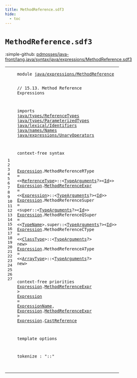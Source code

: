 ```yaml
---
title: MethodReference.sdf3
hide:
  - toc
---
```


# `MethodReference.sdf3`

:simple-github: [pdmosses/java-front/lang.java/syntax/java/expressions/MethodReference.sdf3]

[pdmosses/java-front/lang.java/syntax/java/expressions/MethodReference.sdf3]: https://github.com/pdmosses/java-front/blob/master/lang.java/syntax/java/expressions/MethodReference.sdf3 "The source file on GitHub"

<div class="sdf3"><table class="highlighttable"><tbody><tr><td class="linenos"><div class="linenodiv"><pre><span></span>1
2
3
4
5
6
7
8
9
10
11
12
13
14
15
16
17
18
19
20
21
22
23
24
25
26
27
</pre></div></td>
<td class="code"><pre><code><span class="keyword">module</span> <a href="../Main.sdf3/#java/expressions/MethodReference_279_311" id="java/expressions/MethodReference_7_39" title="Referenced at ../Main.sdf3 line 13">java/expressions/MethodReference</a>

<span class="layout">// 15.13. Method Reference Expressions</span>

<span class="keyword">imports</span>
  <a href="../../types/ReferenceTypes.sdf3/#java/types/ReferenceTypes_7_32" id="java/types/ReferenceTypes_91_116" title="Defined at ../../types/ReferenceTypes.sdf3 line 1">java/types/ReferenceTypes</a>
  <a href="../../types/ParameterizedTypes.sdf3/#java/types/ParameterizedTypes_7_36" id="java/types/ParameterizedTypes_119_148" title="Defined at ../../types/ParameterizedTypes.sdf3 line 1">java/types/ParameterizedTypes</a>
  <a href="../../lexical/Identifiers.sdf3/#java/lexical/Identifiers_7_31" id="java/lexical/Identifiers_151_175" title="Defined at ../../lexical/Identifiers.sdf3 line 1">java/lexical/Identifiers</a>
  <a href="../../names/Names.sdf3/#java/names/Names_7_23" id="java/names/Names_178_194" title="Defined at ../../names/Names.sdf3 line 1">java/names/Names</a>
  <a href="../UnaryOperators.sdf3/#java/expressions/UnaryOperators_7_38" id="java/expressions/UnaryOperators_197_228" title="Defined at ../UnaryOperators.sdf3 line 1">java/expressions/UnaryOperators</a>

<span class="keyword">context-free syntax</span>
  
  <a href="#Expression_369_379" id="Expression_255_265" title="Referenced at line 15, 22, 23">Expression</a>.<span class="cons_Constructor"><span id="MethodReferenceRType_266_286" title="Not referenced locally, nor via imports">MethodReferenceRType</span></span>  = &lt;&lt;<a href="../../types/ReferenceTypes.sdf3/#ReferenceType_218_231" id="ReferenceType_292_305" title="Defined at ../../types/ReferenceTypes.sdf3 line 13, 23, 24">ReferenceType</a>&gt;<span class="cons_String">::</span>&lt;<a href="../../types/ParameterizedTypes.sdf3/#TypeArguments_157_170" id="TypeArguments_309_322" title="Defined at ../../types/ParameterizedTypes.sdf3 line 11, 17">TypeArguments</a>?&gt;&lt;<a href="../../lexical/Identifiers.sdf3/#Id_141_143" id="Id_325_327" title="Defined at ../../lexical/Identifiers.sdf3 line 15, 23">Id</a>&gt;&gt;
  <a href="#Expression_369_379" id="Expression_332_342" title="Referenced at line 15, 22, 23">Expression</a>.<span class="cons_Constructor"><a href="#MethodReferenceExpr_733_752" id="MethodReferenceExpr_343_362" title="Referenced at line 22, 23">MethodReferenceExpr</a></span>   = &lt;&lt;<a href="#Expression_255_265" id="Expression_369_379" title="Defined at line 14, 15, 16, 17, 18, 19, 22">Expression</a>&gt;<span class="cons_String">::</span>&lt;<a href="../../types/ParameterizedTypes.sdf3/#TypeArguments_157_170" id="TypeArguments_383_396" title="Defined at ../../types/ParameterizedTypes.sdf3 line 11, 17">TypeArguments</a>?&gt;&lt;<a href="../../lexical/Identifiers.sdf3/#Id_141_143" id="Id_399_401" title="Defined at ../../lexical/Identifiers.sdf3 line 15, 23">Id</a>&gt;&gt;
  <a href="#Expression_369_379" id="Expression_406_416" title="Referenced at line 15, 22, 23">Expression</a>.<span class="cons_Constructor"><span id="MethodReferenceSuper_417_437" title="Not referenced locally, nor via imports">MethodReferenceSuper</span></span>  = &lt;<span class="cons_String">super::</span>&lt;<a href="../../types/ParameterizedTypes.sdf3/#TypeArguments_157_170" id="TypeArguments_450_463" title="Defined at ../../types/ParameterizedTypes.sdf3 line 11, 17">TypeArguments</a>?&gt;&lt;<a href="../../lexical/Identifiers.sdf3/#Id_141_143" id="Id_466_468" title="Defined at ../../lexical/Identifiers.sdf3 line 15, 23">Id</a>&gt;&gt;
  <a href="#Expression_369_379" id="Expression_473_483" title="Referenced at line 15, 22, 23">Expression</a>.<span class="cons_Constructor"><span id="MethodReferenceQSuper_484_505" title="Not referenced locally, nor via imports">MethodReferenceQSuper</span></span> = &lt;&lt;<a href="../../names/Names.sdf3/#TypeName_145_153" id="TypeName_510_518" title="Defined at ../../names/Names.sdf3 line 11, 21, 22">TypeName</a>&gt;<span class="cons_String">.super::</span>&lt;<a href="../../types/ParameterizedTypes.sdf3/#TypeArguments_157_170" id="TypeArguments_528_541" title="Defined at ../../types/ParameterizedTypes.sdf3 line 11, 17">TypeArguments</a>?&gt;&lt;<a href="../../lexical/Identifiers.sdf3/#Id_141_143" id="Id_544_546" title="Defined at ../../lexical/Identifiers.sdf3 line 15, 23">Id</a>&gt;&gt;
  <a href="#Expression_369_379" id="Expression_551_561" title="Referenced at line 15, 22, 23">Expression</a>.<span class="cons_Constructor"><span id="MethodReferenceCType_562_582" title="Not referenced locally, nor via imports">MethodReferenceCType</span></span> = &lt;&lt;<a href="../../types/ReferenceTypes.sdf3/#ClassType_234_243" id="ClassType_587_596" title="Defined at ../../types/ReferenceTypes.sdf3 line 14, 26, 27">ClassType</a>&gt;<span class="cons_String">::</span>&lt;<a href="../../types/ParameterizedTypes.sdf3/#TypeArguments_157_170" id="TypeArguments_600_613" title="Defined at ../../types/ParameterizedTypes.sdf3 line 11, 17">TypeArguments</a>?&gt; <span class="cons_String">new</span>&gt;
  <a href="#Expression_369_379" id="Expression_623_633" title="Referenced at line 15, 22, 23">Expression</a>.<span class="cons_Constructor"><span id="MethodReferenceAType_634_654" title="Not referenced locally, nor via imports">MethodReferenceAType</span></span> = &lt;&lt;<a href="../../types/ReferenceTypes.sdf3/#ArrayType_261_270" id="ArrayType_659_668" title="Defined at ../../types/ReferenceTypes.sdf3 line 16, 37, 38">ArrayType</a>&gt;<span class="cons_String">::</span>&lt;<a href="../../types/ParameterizedTypes.sdf3/#TypeArguments_157_170" id="TypeArguments_672_685" title="Defined at ../../types/ParameterizedTypes.sdf3 line 11, 17">TypeArguments</a>?&gt; <span class="cons_String">new</span>&gt;
  
<span class="keyword">context-free priorities</span>
  <a href="#Expression_255_265" id="Expression_722_732" title="Defined at line 14, 15, 16, 17, 18, 19, 22">Expression</a>.<span class="cons_Constructor"><a href="#MethodReferenceExpr_343_362" id="MethodReferenceExpr_733_752" title="Defined at line 15">MethodReferenceExpr</a></span> &gt; <a href="#Expression_369_379" id="Expression_755_765" title="Referenced at line 15, 22, 23">Expression</a> = <a href="../../names/Names.sdf3/#ExpressionName_176_190" id="ExpressionName_768_782" title="Defined at ../../names/Names.sdf3 line 13, 25, 26">ExpressionName</a>,
  <a href="#Expression_255_265" id="Expression_786_796" title="Defined at line 14, 15, 16, 17, 18, 19, 22">Expression</a>.<span class="cons_Constructor"><a href="#MethodReferenceExpr_343_362" id="MethodReferenceExpr_797_816" title="Defined at line 15">MethodReferenceExpr</a></span> &gt;  <a href="#Expression_255_265" id="Expression_820_830" title="Defined at line 14, 15, 16, 17, 18, 19, 22">Expression</a>.<span class="cons_Constructor"><a href="../UnaryOperators.sdf3/#CastReference_545_558" id="CastReference_831_844" title="Defined at ../UnaryOperators.sdf3 line 23">CastReference</a></span>
  
<span class="keyword">template options</span>
  
  <span class="keyword">tokenize</span> : "::"  
</code></pre></td></tr></tbody></table></div>